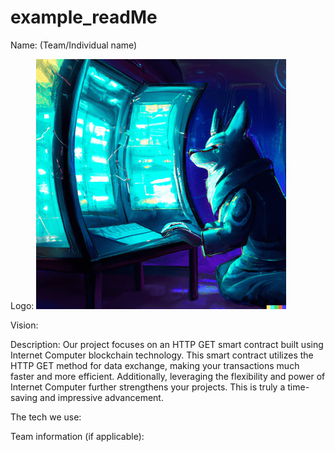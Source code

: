 # example_readMe

Name: (Team/Individual name)

Logo: ![Team Logo](https://github.com/Rise-In/example_readMe/blob/main/Example_logo%20.png)

Vision:

Description: Our project focuses on an HTTP GET smart contract built using Internet Computer blockchain technology. This smart contract utilizes the HTTP GET method for data exchange, making your transactions much faster and more efficient. Additionally, leveraging the flexibility and power of Internet Computer further strengthens your projects. This is truly a time-saving and impressive advancement.

The tech we use:

Team information (if applicable):

